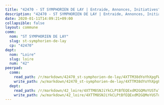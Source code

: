 ```yaml
---
title: "42470 - ST SYMPHORIEN DE LAY | Entraide, Annonces, Initiatives"
description: "42470 - ST SYMPHORIEN DE LAY | Entraide, Annonces, Initiatives"
date: 2020-01-11T14:09:21+09:00
collapsible: false
layout: commune
comm:
  nom: "ST SYMPHORIEN DE LAY"
  slug: st-symphorien-de-lay
  cp: "42470"
dept:
  nom: "Loire"
  slug: loire
  num: "42"
peerpad:
  comm:
    read_path: /r/markdown/42470_st-symphorien-de-lay/4XTTM38dYoYhXpgFWgs2uiDQ2h5499ELw1VQUNa8KRaPiaTTz
    write_path: /w/markdown/42470_st-symphorien-de-lay/4XTTM38dYoYhXpgFWgs2uiDQ2h5499ELw1VQUNa8KRaPiaTTz-K3TgU8iZZxP3pGe3rLtErEeE1mcqezMCfX97bmq1Uz7BT6FKd2BW2CL9ifnVtgbCjSHLCwF95QvrFRaoLiQk2GMmLwRPiX5ZhM4MZQ1zjr4NqFRiAB74ZP3sQM899dJMssVDtM9e
  dept:
    read_path: /r/markdown/42_loire/4XTTM8SNJiYkCLPtBfEQExdM2GQMoYUSTuTytLrQfQVaaYJeW
    write_path: /w/markdown/42_loire/4XTTM8SNJiYkCLPtBfEQExdM2GQMoYUSTuTytLrQfQVaaYJeW-K3TgUi5YJecchkttgL3M6Pu99u8hH2akRrHDb4XXZXATCvGiyzrNbe23fQbzNYiKWDR2re6vQN4Gxv5BQ2dayjGg1AqxtpHRtgi6cm74UeqjVtXM2ZJFa6mvBKTRc4s3X6tJYycN
---
```


